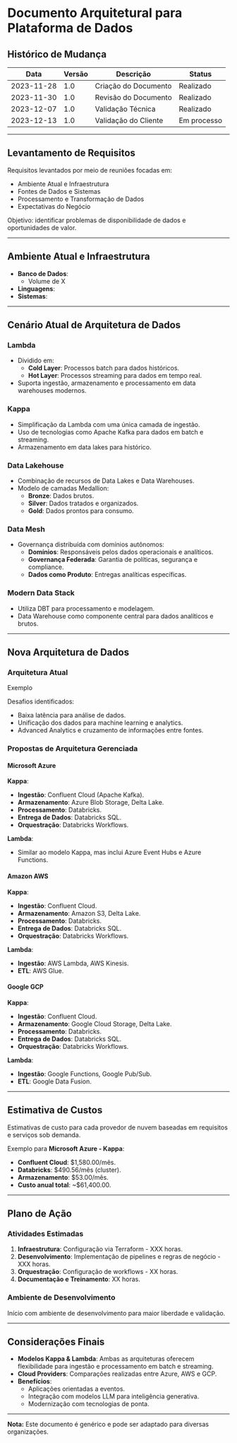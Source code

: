 # Documento Arquitetural para Plataforma de Dados

## Histórico de Mudança

| Data       | Versão | Descrição              | Status      |
|------------|--------|------------------------|-------------|
| 2023-11-28 | 1.0    | Criação do Documento   | Realizado   |
| 2023-11-30 | 1.0    | Revisão do Documento   | Realizado   |
| 2023-12-07 | 1.0    | Validação Técnica      | Realizado   |
| 2023-12-13 | 1.0    | Validação do Cliente   | Em processo |

---


## Levantamento de Requisitos

Requisitos levantados por meio de reuniões focadas em:
- Ambiente Atual e Infraestrutura
- Fontes de Dados e Sistemas
- Processamento e Transformação de Dados
- Expectativas do Negócio

Objetivo: identificar problemas de disponibilidade de dados e oportunidades de valor.

---

## Ambiente Atual e Infraestrutura

- **Banco de Dados**: 
  - Volume de X
- **Linguagens**: 
- **Sistemas**: 

---

## Cenário Atual de Arquitetura de Dados

### Lambda
- Dividido em:
  - **Cold Layer**: Processos batch para dados históricos.
  - **Hot Layer**: Processos streaming para dados em tempo real.
- Suporta ingestão, armazenamento e processamento em data warehouses modernos.

### Kappa
- Simplificação da Lambda com uma única camada de ingestão.
- Uso de tecnologias como Apache Kafka para dados em batch e streaming.
- Armazenamento em data lakes para histórico.

### Data Lakehouse
- Combinação de recursos de Data Lakes e Data Warehouses.
- Modelo de camadas Medallion:
  - **Bronze**: Dados brutos.
  - **Silver**: Dados tratados e organizados.
  - **Gold**: Dados prontos para consumo.

### Data Mesh
- Governança distribuída com domínios autônomos:
  - **Domínios**: Responsáveis pelos dados operacionais e analíticos.
  - **Governança Federada**: Garantia de políticas, segurança e compliance.
  - **Dados como Produto**: Entregas analíticas específicas.

### Modern Data Stack
- Utiliza DBT para processamento e modelagem.
- Data Warehouse como componente central para dados analíticos e brutos.

---

## Nova Arquitetura de Dados

### Arquitetura Atual

Exemplo

Desafios identificados:
- Baixa latência para análise de dados.
- Unificação dos dados para machine learning e analytics.
- Advanced Analytics e cruzamento de informações entre fontes.

### Propostas de Arquitetura Gerenciada

#### Microsoft Azure
**Kappa**:
- **Ingestão**: Confluent Cloud (Apache Kafka).
- **Armazenamento**: Azure Blob Storage, Delta Lake.
- **Processamento**: Databricks.
- **Entrega de Dados**: Databricks SQL.
- **Orquestração**: Databricks Workflows.

**Lambda**:
- Similar ao modelo Kappa, mas inclui Azure Event Hubs e Azure Functions.

#### Amazon AWS
**Kappa**:
- **Ingestão**: Confluent Cloud.
- **Armazenamento**: Amazon S3, Delta Lake.
- **Processamento**: Databricks.
- **Entrega de Dados**: Databricks SQL.
- **Orquestração**: Databricks Workflows.

**Lambda**:
- **Ingestão**: AWS Lambda, AWS Kinesis.
- **ETL**: AWS Glue.

#### Google GCP
**Kappa**:
- **Ingestão**: Confluent Cloud.
- **Armazenamento**: Google Cloud Storage, Delta Lake.
- **Processamento**: Databricks.
- **Entrega de Dados**: Databricks SQL.
- **Orquestração**: Databricks Workflows.

**Lambda**:
- **Ingestão**: Google Functions, Google Pub/Sub.
- **ETL**: Google Data Fusion.

---

## Estimativa de Custos

Estimativas de custo para cada provedor de nuvem baseadas em requisitos e serviços sob demanda. 

Exemplo para **Microsoft Azure - Kappa**:
- **Confluent Cloud**: $1,580.00/mês.
- **Databricks**: $490.56/mês (cluster).
- **Armazenamento**: $53.00/mês.
- **Custo anual total**: ~$61,400.00.

---

## Plano de Ação

### Atividades Estimadas
1. **Infraestrutura**: Configuração via Terraform - XXX horas.
2. **Desenvolvimento**: Implementação de pipelines e regras de negócio - XXX horas.
3. **Orquestração**: Configuração de workflows - XX horas.
4. **Documentação e Treinamento**: XX horas.

### Ambiente de Desenvolvimento
Início com ambiente de desenvolvimento para maior liberdade e validação.

---

## Considerações Finais

- **Modelos Kappa & Lambda**: Ambas as arquiteturas oferecem flexibilidade para ingestão e processamento em batch e streaming.
- **Cloud Providers**: Comparações realizadas entre Azure, AWS e GCP.
- **Benefícios**:
  - Aplicações orientadas a eventos.
  - Integração com modelos LLM para inteligência generativa.
  - Modernização com tecnologias de ponta.

---

**Nota:** Este documento é genérico e pode ser adaptado para diversas organizações.